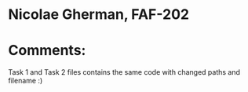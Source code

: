 # Nicolae Gherman, FAF-202 

# Comments: 
Task 1 and Task 2  files contains  the same code with changed paths and filename :)  

